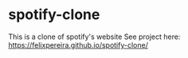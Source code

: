 # spotify-clone
This is a clone of spotify's website
See project here: https://felixpereira.github.io/spotify-clone/
